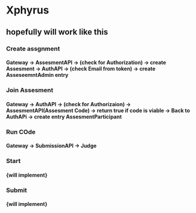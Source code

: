 # Xphyrus

## hopefully will work like this

### Create assgnment
#### Gateway -> AssesmentAPI -> (check for Authorization) -> create Assesment -> AuthAPI -> (check Email from token) -> create AsseseemntAdmin entry

### Join Assesment
#### Gateway -> AuthAPI -> (check for Authorizaion) -> AssesmentAPI(Assesment Code) -> return true if code is viable -> Back to AuthAPi -> create entry AssesmentParticipant

### Run COde
#### Gateway -> SubmissionAPI -> Judge

### Start
#### {will implement}

### Submit
#### {will implement}